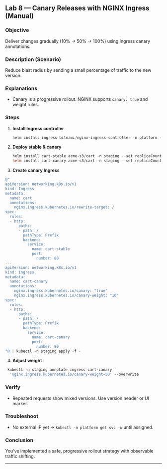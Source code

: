 ## Lab 8 — Canary Releases with NGINX Ingress (Manual)

### Objective

Deliver changes gradually (10% → 50% → 100%) using Ingress canary annotations.

### Description (Scenario)

Reduce blast radius by sending a small percentage of traffic to the new version.

### Explanations

* Canary is a progressive rollout. NGINX supports `canary: true` and weight rules.

### Steps

1. **Install Ingress controller**

   ```powershell
   helm install ingress bitnami/nginx-ingress-controller -n platform --create-namespace
   ```
2. **Deploy stable & canary**

   ```powershell
   helm install cart-stable acme-s3/cart -n staging --set replicaCount=10
   helm install cart-canary acme-s3/cart -n staging --set replicaCount=1,service.nameOverride="cart-canary"
   ```
3. **Create canary Ingress**

```powershell
@"
apiVersion: networking.k8s.io/v1
kind: Ingress
metadata:
  name: cart
  annotations:
    nginx.ingress.kubernetes.io/rewrite-target: /
spec:
  rules:
  - http:
      paths:
      - path: /
        pathType: Prefix
        backend:
          service:
            name: cart-stable
            port:
              number: 80
---
apiVersion: networking.k8s.io/v1
kind: Ingress
metadata:
  name: cart-canary
  annotations:
    nginx.ingress.kubernetes.io/canary: "true"
    nginx.ingress.kubernetes.io/canary-weight: "10"
spec:
  rules:
  - http:
      paths:
      - path: /
        pathType: Prefix
        backend:
          service:
            name: cart-canary
            port:
              number: 80
"@ | kubectl -n staging apply -f -

```
4. **Adjust weight**

```powershell
 kubectl -n staging annotate ingress cart-canary `
  'nginx.ingress.kubernetes.io/canary-weight=50' --overwrite
```

### Verify

* Repeated requests show mixed versions. Use version header or UI marker.

### Troubleshoot

* No external IP yet → `kubectl -n platform get svc -w` until assigned.

### Conclusion

You’ve implemented a safe, progressive rollout strategy with observable traffic shifting.

---

